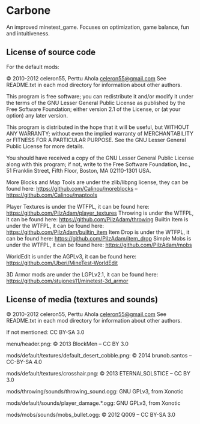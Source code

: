 Carbone
==========================================================

An improved minetest_game. Focuses on optimization, game balance, fun and intuitiveness.


License of source code
----------------------

For the default mods:

© 2010-2012 celeron55, Perttu Ahola <celeron55@gmail.com>
See README.txt in each mod directory for information about other authors.

This program is free software; you can redistribute it and/or modify
it under the terms of the GNU Lesser General Public License as published by
the Free Software Foundation; either version 2.1 of the License, or
(at your option) any later version.

This program is distributed in the hope that it will be useful,
but WITHOUT ANY WARRANTY; without even the implied warranty of
MERCHANTABILITY or FITNESS FOR A PARTICULAR PURPOSE.  See the
GNU Lesser General Public License for more details.

You should have received a copy of the GNU Lesser General Public License along
with this program; if not, write to the Free Software Foundation, Inc.,
51 Franklin Street, Fifth Floor, Boston, MA 02110-1301 USA.

More Blocks and Map Tools are under the zlib/libpng license, they can be found here: https://github.com/Calinou/moreblocks – https://github.com/Calinou/maptools

Player Textures is under the WTFPL, it can be found here: https://github.com/PilzAdam/player_textures
Throwing is under the WTFPL, it can be found here: https://github.com/PilzAdam/throwing
Builtin Item is under the WTFPL, it can be found here: https://github.com/PilzAdam/builtin_item
Item Drop is under the WTFPL, it can be found here: https://github.com/PilzAdam/item_drop
Simple Mobs is under the WTFPL, it can be found here: https://github.com/PilzAdam/mobs

WorldEdit is under the AGPLv3, it can be found here: https://github.com/Uberi/MineTest-WorldEdit

3D Armor mods are under the LGPLv2.1, it can be found here: https://github.com/stujones11/minetest-3d_armor


License of media (textures and sounds)
--------------------------------------
© 2010-2012 celeron55, Perttu Ahola <celeron55@gmail.com>
See README.txt in each mod directory for information about other authors.

If not mentioned: CC BY-SA 3.0

menu/header.png: © 2013 BlockMen – CC BY 3.0

mods/default/textures/default_desert_cobble.png: © 2014 brunob.santos – CC-BY-SA 4.0

mods/default/textures/crosshair.png: © 2013 ETERNALSOLSTICE – CC BY 3.0

mods/throwing/sounds/throwing_sound.ogg: GNU GPLv3, from Xonotic

mods/default/sounds/player_damage.*.ogg: GNU GPLv3, from Xonotic

mods/mobs/sounds/mobs_bullet.ogg: © 2012 Q009 – CC BY-SA 3.0
